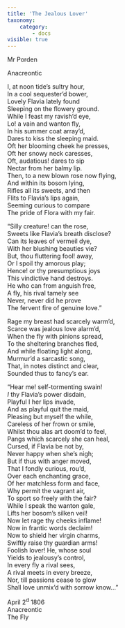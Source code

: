 ```yaml
---
title: 'The Jealous Lover'
taxonomy:
    category:
        - docs
visible: true
---
```


<div class="author">Mr Porden</div>

<span class="pencil">Anacreontic</span>
  
I, at noon tide’s sultry hour,  
In a cool sequester’d bower,  
Lovely Flavia lately found  
Sleeping on the flowery ground.  
While I feast my ravish’d eye,  
Lo! a vain and wanton fly,  
In his summer coat array’d,  
Dares to kiss the sleeping maid.  
Oft her blooming cheek he presses,  
Oft her snowy neck caresses,  
Oft, audatious! dares to sip  
Nectar from her balmy lip.  
Then, to a new blown rose now flying,  
And within its bosom lying,  
Rifles all its sweets, and then  
Flits to Flavia’s lips again,  
Seeming curious to compare  
The pride of Flora with my fair.  
  
“Silly creature! can the rose,  
Sweets like Flavia’s breath disclose?  
Can its leaves of vermeil dye,  
With her blushing beauties vie?  
But, thou fluttering fool! away,  
Or I spoil thy amorous play;  
Hence! or thy presumptious joys  
This vindictive hand destroys.  
He who can from anguish free,  
A fly, his rival tamely see  
Never, never did he prove  
The fervent fire of genuine love.”  
  
Rage my breast had scarcely warm’d,  
Scarce was jealous love alarm’d,  
When the fly with pinions spread,  
To the sheltering branches fled,  
And while floating light along,  
Murmur’d a sarcastic song,  
That, in notes distinct and clear,  
Sounded thus to fancy’s ear.  
  
“Hear me! self-tormenting swain!  
*I* thy Flavia’s power disdain,  
Playful I her lips invade,  
And as playful quit the maid,  
Pleasing but myself the while,  
Careless of her frown or smile,  
Whilst thou alas art doom’d to feel,  
Pangs which scarcely she can heal,  
Cursed, if Flavia be not by,  
Never happy when she’s nigh;  
But if thus with anger moved,  
That I fondly curious, rou’d,  
Over each enchanting grace,  
Of her matchless form and face,  
Why permit the vagrant air,  
To sport so freely with the fair?  
While I speak the wanton gale,  
Lifts her bosom’s silken veil!  
Now let rage thy cheeks inflame!  
Now in frantic words declaim!  
Now to shield her virgin charms,  
Swiftly raise thy guardian arms!  
Foolish lover! He, whose soul  
Yields to jealousy’s control,  
In every fly a rival sees,  
A rival meets in every breeze,  
Nor, till passions cease to glow  
Shall love unmix’d with sorrow know…”  
  
<span class="pencil">April 2<sup>d</sup> 1806  
Anacreontic  
The Fly</span>